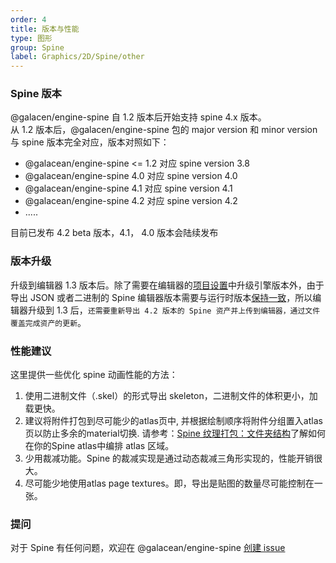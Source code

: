 ```yaml
---
order: 4
title: 版本与性能
type: 图形
group: Spine
label: Graphics/2D/Spine/other
---
```


### Spine 版本
@galacen/engine-spine 自 1.2 版本后开始支持 spine 4.x 版本。<br>
从 1.2 版本后，@galacen/engine-spine 包的 major version 和 minor version 与 spine 版本完全对应，版本对照如下：<br>
- @galacean/engine-spine <= 1.2 对应 spine version 3.8
- @galacean/engine-spine  4.0 对应 spine version 4.0
- @galacean/engine-spine  4.1 对应 spine version 4.1
- @galacean/engine-spine  4.2 对应 spine version 4.2
- .....

目前已发布 4.2 beta 版本，4.1， 4.0 版本会陆续发布

### 版本升级
升级到编辑器 1.3 版本后。除了需要在编辑器的[项目设置](https://antg.antgroup.com/engine/docs/latest/cn/interface-menu#%E9%A1%B9%E7%9B%AE%E8%AE%BE%E7%BD%AE)中升级引擎版本外，由于导出 JSON 或者二进制的 Spine 编辑器版本需要与运行时版本[保持一致](https://zh.esotericsoftware.com/spine-versioning#%E5%90%8C%E6%AD%A5%E7%89%88%E6%9C%AC)，所以编辑器升级到 1.3 后，`还需要重新导出 4.2 版本的 Spine 资产并上传到编辑器，通过文件覆盖完成资产的更新`。

### 性能建议
这里提供一些优化 spine 动画性能的方法：

1. 使用二进制文件（.skel）的形式导出 skeleton，二进制文件的体积更小，加载更快。
2. 建议将附件打包到尽可能少的atlas页中, 并根据绘制顺序将附件分组置入atlas页以防止多余的material切换. 请参考：[Spine 纹理打包：文件夹结构](https://zh.esotericsoftware.com/spine-texture-packer#%E6%96%87%E4%BB%B6%E5%A4%B9%E7%BB%93%E6%9E%84)了解如何在你的Spine atlas中编排 atlas 区域。
3. 少用裁减功能。Spine 的裁减实现是通过动态裁减三角形实现的，性能开销很大。
4. 尽可能少地使用atlas page textures。即，导出是贴图的数量尽可能控制在一张。

### 提问
对于 Spine 有任何问题，欢迎在 @galacean/engine-spine [创建 issue](https://github.com/galacean/engine-spine/issues/new)